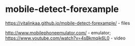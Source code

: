 # mobile-detect-forexample

https://vitalinkaa.github.io/mobile-detect-forexample/ - files<br>

http://www.mobilephoneemulator.com/ - emulator;<br>
https://www.youtube.com/watch?v=4sBkmqik6L0 - video


